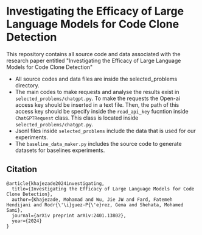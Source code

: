 # Investigating the Efficacy of Large Language Models for Code Clone Detection

This repository contains all source code and data associated with the research paper entitled "Investigating the Efficacy of Large Language Models for Code Clone Detection"

- All source codes and data files are inside the selected_problems directory.
- The main codes to make requests and analyse the results exist in `selected_problems/chatgpt.py`. To make the requests the Open-ai access key should be inserted in a text file. Then, the path of this access key should be specify inside the `read_api_key` fucntion inside `ChatGPTRequest` class. This class is located inside `selected_problems/chatgpt.py`. 
- Jsonl files inside `selected_problems` include the data that is used for our experiments. 
- The `baseline_data_maker.py` includes the source code to generate datasets for baselines experiments.


## Citation

```
@article{khajezade2024investigating,
  title={Investigating the Efficacy of Large Language Models for Code Clone Detection},
  author={Khajezade, Mohamad and Wu, Jie JW and Fard, Fatemeh Hendijani and Rodr{\'\i}guez-P{\'e}rez, Gema and Shehata, Mohamed Sami},
  journal={arXiv preprint arXiv:2401.13802},
  year={2024}
}
```
